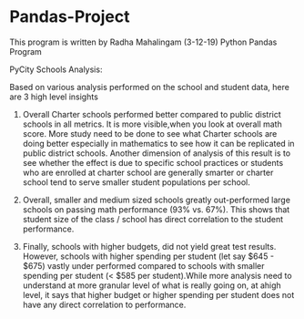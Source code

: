 # Pandas-Project

This program is written by Radha Mahalingam (3-12-19)
Python Pandas Program

PyCity Schools Analysis:

Based on various analysis performed on the school and student data, here are 3 high level insights

1.  Overall Charter schools performed better compared to public district schools in all metrics. It is more visible,when you look at overall math score.  More study need to be done to see what Charter schools are doing better especially in mathematics to see how it can be replicated in public district schools. Another dimension of analysis of this result is to see whether the effect is due to specific school practices or students who are enrolled at charter school are generally smarter or charter school tend to serve smaller student populations per school.

2. Overall, smaller and medium sized schools greatly out-performed large schools on passing math performance (93% vs. 67%).  This shows that student size of the class / school has direct 
correlation to the student performance.

3. Finally, schools with higher budgets, did not yield great test results. However, schools with higher spending per student (let say $645 - $675) vastly under performed compared to schools with  smaller spending per student (< $585 per student).While more analysis need to understand at more granular level of what is really going on, at ahigh level, it says that higher budget or higher spending per student does not have any direct correlation to performance.